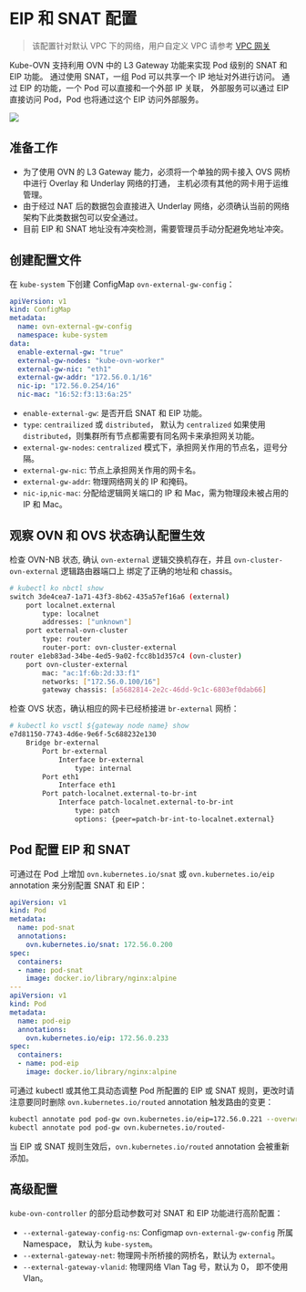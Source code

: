 # EIP 和 SNAT 配置

> 该配置针对默认 VPC 下的网络，用户自定义 VPC 请参考 [VPC 网关](../vpc/vpc.md#vpc_2)

Kube-OVN 支持利用 OVN 中的 L3 Gateway 功能来实现 Pod 级别的 SNAT 和 EIP 功能。
通过使用 SNAT，一组 Pod 可以共享一个 IP 地址对外进行访问。 通过 EIP 的功能，一个 Pod 可以直接和一个外部 IP 关联，
外部服务可以通过 EIP 直接访问 Pod，Pod 也将通过这个 EIP 访问外部服务。

![](../static/eip-snat.png)

## 准备工作

- 为了使用 OVN 的 L3 Gateway 能力，必须将一个单独的网卡接入 OVS 网桥中进行 Overlay 和 Underlay 网络的打通，
主机必须有其他的网卡用于运维管理。
- 由于经过 NAT 后的数据包会直接进入 Underlay 网络，必须确认当前的网络架构下此类数据包可以安全通过。
- 目前 EIP 和 SNAT 地址没有冲突检测，需要管理员手动分配避免地址冲突。

## 创建配置文件

在 `kube-system` 下创建 ConfigMap `ovn-external-gw-config`：

```yaml
apiVersion: v1
kind: ConfigMap
metadata:
  name: ovn-external-gw-config
  namespace: kube-system
data:
  enable-external-gw: "true"
  external-gw-nodes: "kube-ovn-worker"
  external-gw-nic: "eth1"
  external-gw-addr: "172.56.0.1/16"
  nic-ip: "172.56.0.254/16"
  nic-mac: "16:52:f3:13:6a:25"
```

- `enable-external-gw`: 是否开启 SNAT 和 EIP 功能。
- `type`: `centrailized` 或 `distributed`， 默认为 `centralized` 如果使用 `distributed`，则集群所有节点都需要有同名网卡来承担网关功能。
- `external-gw-nodes`: `centralized` 模式下，承担网关作用的节点名，逗号分隔。
- `external-gw-nic`: 节点上承担网关作用的网卡名。
- `external-gw-addr`: 物理网络网关的 IP 和掩码。
- `nic-ip`,`nic-mac`: 分配给逻辑网关端口的 IP 和 Mac，需为物理段未被占用的 IP 和 Mac。

## 观察 OVN 和 OVS 状态确认配置生效

检查 OVN-NB 状态, 确认 `ovn-external` 逻辑交换机存在，并且 `ovn-cluster-ovn-external`
逻辑路由器端口上 绑定了正确的地址和 chassis。

```bash
# kubectl ko nbctl show
switch 3de4cea7-1a71-43f3-8b62-435a57ef16a6 (external)
    port localnet.external
        type: localnet
        addresses: ["unknown"]
    port external-ovn-cluster
        type: router
        router-port: ovn-cluster-external
router e1eb83ad-34be-4ed5-9a02-fcc8b1d357c4 (ovn-cluster)
    port ovn-cluster-external
        mac: "ac:1f:6b:2d:33:f1"
        networks: ["172.56.0.100/16"]
        gateway chassis: [a5682814-2e2c-46dd-9c1c-6803ef0dab66]
```

检查 OVS 状态，确认相应的网卡已经桥接进 `br-external` 网桥：

```bash
# kubectl ko vsctl ${gateway node name} show
e7d81150-7743-4d6e-9e6f-5c688232e130
    Bridge br-external
        Port br-external
            Interface br-external
                type: internal
        Port eth1
            Interface eth1
        Port patch-localnet.external-to-br-int
            Interface patch-localnet.external-to-br-int
                type: patch
                options: {peer=patch-br-int-to-localnet.external}
```

## Pod 配置 EIP 和 SNAT

可通过在 Pod 上增加 `ovn.kubernetes.io/snat` 或 `ovn.kubernetes.io/eip` annotation 来分别配置 SNAT 和 EIP：

```yaml
apiVersion: v1
kind: Pod
metadata:
  name: pod-snat
  annotations:
    ovn.kubernetes.io/snat: 172.56.0.200
spec:
  containers:
  - name: pod-snat
    image: docker.io/library/nginx:alpine
---
apiVersion: v1
kind: Pod
metadata:
  name: pod-eip
  annotations:
    ovn.kubernetes.io/eip: 172.56.0.233
spec:
  containers:
  - name: pod-eip
    image: docker.io/library/nginx:alpine
```

可通过 kubectl 或其他工具动态调整 Pod 所配置的 EIP 或 SNAT 规则，更改时请注意要同时删除 `ovn.kubernetes.io/routed` annotation
触发路由的变更：

```bash
kubectl annotate pod pod-gw ovn.kubernetes.io/eip=172.56.0.221 --overwrite
kubectl annotate pod pod-gw ovn.kubernetes.io/routed-
```

当 EIP 或 SNAT 规则生效后，`ovn.kubernetes.io/routed` annotation 会被重新添加。

## 高级配置

`kube-ovn-controller` 的部分启动参数可对 SNAT 和 EIP 功能进行高阶配置：

- `--external-gateway-config-ns`: Configmap `ovn-external-gw-config` 所属 Namespace， 默认为 `kube-system`。
- `--external-gateway-net`: 物理网卡所桥接的网桥名，默认为 `external`。
- `--external-gateway-vlanid`: 物理网络 Vlan Tag 号，默认为 0， 即不使用 Vlan。
